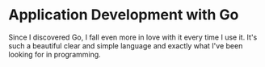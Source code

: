 # Application Development with Go  
Since I discovered Go, I fall even more in love with it every time I use it. It's such a beautiful clear and simple language and exactly what I've been looking for in programming.
